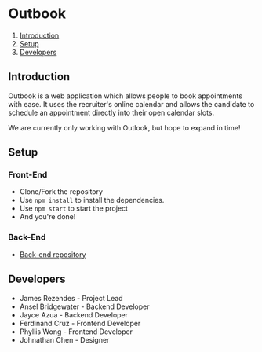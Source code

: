 # Outbook

1. [Introduction](#Introduction)
2. [Setup](#Setup)
3. [Developers](#Developers)


## Introduction
Outbook is a web application which allows people to book appointments with ease. It uses the recruiter's online calendar and allows the candidate to schedule an appointment directly into their open calendar slots.

We are currently only working with Outlook, but hope to expand in time!

## Setup
### Front-End
- Clone/Fork the repository
- Use `npm install` to install the dependencies.
- Use `npm start` to start the project
- And you're done!

### Back-End
- [Back-end repository](#https://github.com/SF-Gov/Back-End)

## Developers
- James Rezendes - Project Lead
- Ansel Bridgewater - Backend Developer
- Jayce Azua - Backend Developer
- Ferdinand Cruz - Frontend Developer
- Phyllis Wong - Frontend Developer
- Johnathan Chen - Designer
